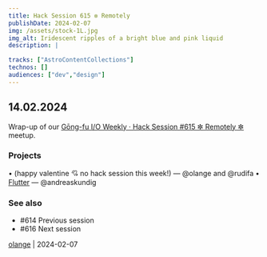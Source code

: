 ```yaml
---
title: Hack Session 615 ✼ Remotely
publishDate: 2024-02-07
img: /assets/stock-1L.jpg
img_alt: Iridescent ripples of a bright blue and pink liquid
description: |

tracks: ["AstroContentCollections"]
technos: []
audiences: ["dev","design"]
---
```


## 14.02.2024

Wrap-up of our [Gōng-fu I/O Weekly · Hack Session #615 ✼ Remotely ✼](https://www.meetup.com/gōngfuio/events/298784035/) meetup.

### Projects

• (happy valentine 💘 no hack session this week!) — @olange and @rudifa
• [Flutter](https://flutter.dev) — @andreaskundig

### See also

* #614 Previous session
* #616 Next session

[olange](https://github.com/olange) | 2024-02-07


